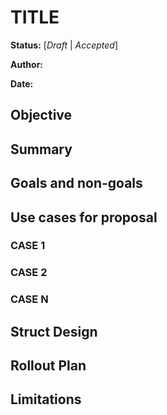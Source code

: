 # TITLE

**Status:** [*Draft* | *Accepted*]

**Author:** <your-name>

**Date:** <todays-date>


## Objective

[comment]: # (Describe the objective for this proposal)

## Summary

[comment]: # (Summarize the design for the proposal)

## Goals and non-goals

[comment]: # (Describe a set of specific, measurable, achievable, relevant, and time-bound goals for this proposal)

[comment]: # (Describe an explicit set of exclusions for this proposal)

## Use cases for proposal

### CASE 1

[comment]: # (Describe case #1)

### CASE 2

[comment]: # (Describe case #2)

### CASE N

[comment]: # (Describe case #N)

## Struct Design

[comment]: # (Describe the go struct that will be introduced for this change, if applicable)

## Rollout Plan

[comment]: # (Describe how the change will be rolled out in the operator repo and for users)

## Limitations

[comment]: # (Describe the limitations and design decisions made here)
